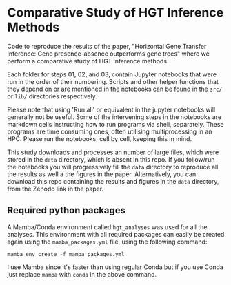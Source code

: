 # Comparative Study of HGT Inference Methods

Code to reproduce the results of the paper, "Horizontal Gene Transfer Inference: Gene presence-absence outperforms gene trees" where we perform a comparative study of HGT inference methods.

Each folder for steps 01, 02, and 03, contain Jupyter notebooks that were run in the order of their numbering. Scripts and other helper functions that they depend on or are mentioned in the notebooks can be found in the `src/` or `lib/` directories respectively.

Please note that using 'Run all' or equivalent in the jupyter notebooks will generally not be useful. Some of the intervening steps in the notebooks are markdown cells instructing how to run programs via shell, separately. These programs are time consuming ones, often utilising multiprocessing in an HPC. Please run the notebooks, cell by cell, keeping this in mind.

This study downloads and processes an number of large files, which were stored in the `data` directory, which is absent in this repo. If you follow/run the notebooks you will progressively fill the `data` directory to reproduce all the results as well a the figures in the paper. Alternatively, you can download this repo containing the results and figures in the `data` directory, from the Zenodo link in the paper.

## Required python packages

A Mamba/Conda environment called `hgt_analyses` was used for all the analyses. This environment with all required packages can easily be created again using the `mamba_packages.yml` file, using the following command:
```
mamba env create -f mamba_packages.yml
```
I use Mamba since it's faster than using regular Conda but if you use Conda just replace `mamba` with `conda` in the above command.

